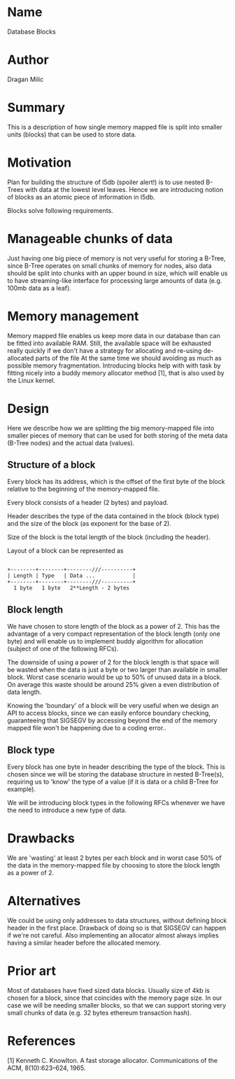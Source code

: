 # Name
[name]: #name

Database Blocks

# Author
[author]: #author

Dragan Milic

# Summary
[summary]: #summary

This is a description of how single memory mapped file is split into smaller units (blocks) that can be used to store data.

# Motivation
[motivation]: #motivation

Plan for building the structure of l5db (spoiler alert!) is to use nested B-Trees with data at the lowest level leaves.
Hence we are introducing notion of blocks as an atomic piece of information in l5db.

Blocks solve following requirements.

# Manageable chunks of data

Just having one big piece of memory is not very useful for storing a B-Tree, since B-Tree operates on small chunks of memory for nodes, also data should be split into chunks with an upper bound in size, which will enable us to have streaming-like interface for processing large amounts of data (e.g. 100mb data as a leaf).

# Memory management

Memory mapped file enables us keep more data in our database than can be fitted into available RAM.
Still, the available space will be exhausted really quickly if we don't have a strategy for allocating and re-using de-allocated parts of the file
At the same time we should avoiding as much as possible memory fragmentation.
Introducing blocks help with with task by fitting nicely into a buddy memory allocator method [1], that is also used by the Linux kernel.

# Design
[design]: #design

Here we describe how we are splitting the big memory-mapped file into smaller pieces of memory that can be used for both storing of the meta data (B-Tree nodes) and the actual data (values).

## Structure of a block

Every block has its address, which is the offset of the first byte of the block relative to the beginning of the memory-mapped file.

Every block consists of a header (2 bytes) and payload.

Header describes the type of the data contained in the block (block type) and the size of the block (as exponent for the base of 2).

Size of the block is the total length of the block (including the header).

Layout of a block can be represented as 

```

+--------+--------+--------///----------+
| Length | Type   | Data ...            |
+--------+--------+--------///----------+
  1 byte   1 byte   2**Length - 2 bytes
```

## Block length

We have chosen to store length of the block as a power of 2.
This has the advantage of a very compact representation of the block length (only one byte)
and will enable us to implement buddy algorithm for allocation (subject of one of the following RFCs).

The downside of using a power of 2 for the block length is that space will be wasted when the data is just a byte or two larger than available in smaller block.
Worst case scenario would be up to 50% of unused data in a block.
On average this waste should be around 25% given a even distribution of data length.

Knowing the 'boundary' of a block will be very useful when we design an API to access blocks, since we can easily enforce boundary checking, guaranteeing that SIGSEGV by accessing beyond the end of the memory mapped file won't be happening due to a coding error..

## Block type

Every block has one byte in header describing the type of the block.
This is chosen since we will be storing the database structure in nested B-Tree(s), requiring us to 'know' the type of a value (if it is data or a child B-Tree for example).

We will be introducing block types in the following RFCs whenever we have the need to introduce a new type of data.

# Drawbacks
[drawbacks]: #drawbacks

We are 'wasting' at least 2 bytes per each block and in worst case 50% of the data in the memory-mapped file by choosing to store the block length as a power of 2.

# Alternatives
[alternatives]: #alternatives

We could be using only addresses to data structures, without defining block header in the first place.
Drawback of doing so is that SIGSEGV can happen if we're not careful.
Also implementing an allocator almost always implies having a similar header before the allocated memory.


# Prior art
[prior-art]: #prior-art

Most of databases have fixed sized data blocks. 
Usually size of 4kb is chosen for a block, since that coincides with the memory page size.
In our case we will be needing smaller blocks, so that we can support storing very small chunks of data (e.g. 32 bytes ethereum transaction hash).


# References

[1] Kenneth C. Knowlton. A fast storage allocator. Communications of the ACM, 8(10):623–624, 1965.

